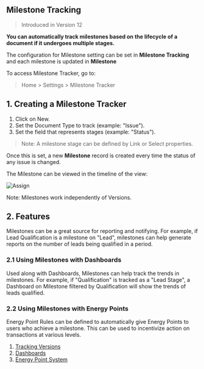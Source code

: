 ## Milestone Tracking

> Introduced in Version 12

**You can automatically track milestones based on the lifecycle of a document if it undergoes multiple stages.**

The configuration for Milestone setting can be set in **Milestone Tracking** and each milestone is updated in **Milestone**

To access Milestone Tracker, go to:

> Home > Settings > Milestone Tracker

## 1\. Creating a Milestone Tracker

1.  Click on New.
2.  Set the Document Type to track (example: "Issue").
3.  Set the field that represents stages (example: "Status").

> Note: A milestone stage can be defined by Link or Select properties.

Once this is set, a new **Milestone** record is created every time the status of any issue is changed.

The Milestone can be viewed in the timeline of the view:

![Assign](https://docs.erpnext.com/files/milestone-in-timeline.png)

Note: Milestones work independently of Versions.

## 2\. Features

Milestones can be a great source for reporting and notifying. For example, if Lead Qualification is a milestone on "Lead", milestones can help generate reports on the number of leads being qualified in a period.

### 2.1 Using Milestones with Dashboards

Used along with Dashboards, Milestones can help track the trends in milestones. For example, if "Qualification" is tracked as a "Lead Stage", a Dashboard on Milestone filtered by Qualification will show the trends of leads qualified.

### 2.2 Using Milestones with Energy Points

Energy Point Rules can be defined to automatically give Energy Points to users who achieve a milestone. This can be used to incentivize action on transactions at various levels.

1.  [Tracking Versions](https://docs.erpnext.com/docs/v13/user/manual/en/using-erpnext/document-versioning)
2.  [Dashboards](https://docs.erpnext.com/docs/v13/user/manual/en/using-erpnext/dashboard)
3.  [Energy Point System](https://docs.erpnext.com/docs/v13/user/manual/en/setting-up/energy-point-system)
